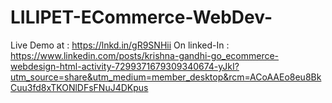 

# LILIPET-ECommerce-WebDev-


Live Demo at : https://lnkd.in/gR9SNHii
On linked-In : https://www.linkedin.com/posts/krishna-gandhi-go_ecommerce-webdesign-html-activity-7299371679309340674-yJkI?utm_source=share&utm_medium=member_desktop&rcm=ACoAAEo8eu8BkCuu3fd8xTKONlDFsFNuJ4DKpus
